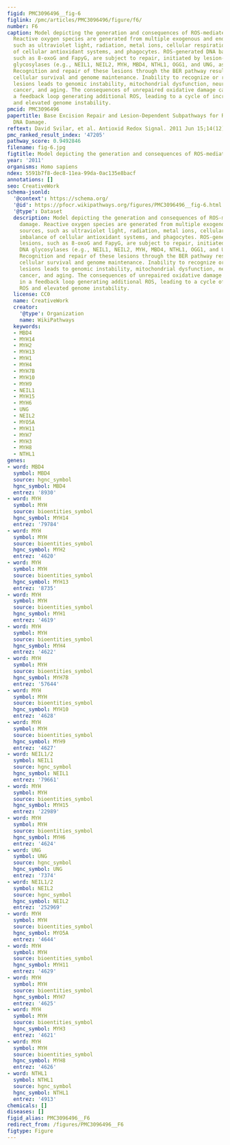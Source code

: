 ```yaml
---
figid: PMC3096496__fig-6
figlink: /pmc/articles/PMC3096496/figure/f6/
number: F6
caption: Model depicting the generation and consequences of ROS-mediated base damage.
  Reactive oxygen species are generated from multiple exogenous and endogenous sources,
  such as ultraviolet light, radiation, metal ions, cellular respiration, imbalance
  of cellular antioxidant systems, and phagocytes. ROS-generated DNA base lesions,
  such as 8-oxoG and FapyG, are subject to repair, initiated by lesion-specific DNA
  glycosylases (e.g., NEIL1, NEIL2, MYH, MBD4, NTHL1, OGG1, and UNG, as indicated).
  Recognition and repair of these lesions through the BER pathway results in enhanced
  cellular survival and genome maintenance. Inability to recognize or repair oxidative
  lesions leads to genomic instability, mitochondrial dysfunction, neurodegeneration,
  cancer, and aging. The consequences of unrepaired oxidative damage can result in
  a feedback loop generating additional ROS, leading to a cycle of increasing ROS
  and elevated genome instability.
pmcid: PMC3096496
papertitle: Base Excision Repair and Lesion-Dependent Subpathways for Repair of Oxidative
  DNA Damage.
reftext: David Svilar, et al. Antioxid Redox Signal. 2011 Jun 15;14(12):2491-2507.
pmc_ranked_result_index: '47205'
pathway_score: 0.9492846
filename: fig-6.jpg
figtitle: Model depicting the generation and consequences of ROS-mediated base damage
year: '2011'
organisms: Homo sapiens
ndex: 5591b7f8-dec8-11ea-99da-0ac135e8bacf
annotations: []
seo: CreativeWork
schema-jsonld:
  '@context': https://schema.org/
  '@id': https://pfocr.wikipathways.org/figures/PMC3096496__fig-6.html
  '@type': Dataset
  description: Model depicting the generation and consequences of ROS-mediated base
    damage. Reactive oxygen species are generated from multiple exogenous and endogenous
    sources, such as ultraviolet light, radiation, metal ions, cellular respiration,
    imbalance of cellular antioxidant systems, and phagocytes. ROS-generated DNA base
    lesions, such as 8-oxoG and FapyG, are subject to repair, initiated by lesion-specific
    DNA glycosylases (e.g., NEIL1, NEIL2, MYH, MBD4, NTHL1, OGG1, and UNG, as indicated).
    Recognition and repair of these lesions through the BER pathway results in enhanced
    cellular survival and genome maintenance. Inability to recognize or repair oxidative
    lesions leads to genomic instability, mitochondrial dysfunction, neurodegeneration,
    cancer, and aging. The consequences of unrepaired oxidative damage can result
    in a feedback loop generating additional ROS, leading to a cycle of increasing
    ROS and elevated genome instability.
  license: CC0
  name: CreativeWork
  creator:
    '@type': Organization
    name: WikiPathways
  keywords:
  - MBD4
  - MYH14
  - MYH2
  - MYH13
  - MYH1
  - MYH4
  - MYH7B
  - MYH10
  - MYH9
  - NEIL1
  - MYH15
  - MYH6
  - UNG
  - NEIL2
  - MYO5A
  - MYH11
  - MYH7
  - MYH3
  - MYH8
  - NTHL1
genes:
- word: MBD4
  symbol: MBD4
  source: hgnc_symbol
  hgnc_symbol: MBD4
  entrez: '8930'
- word: MYH
  symbol: MYH
  source: bioentities_symbol
  hgnc_symbol: MYH14
  entrez: '79784'
- word: MYH
  symbol: MYH
  source: bioentities_symbol
  hgnc_symbol: MYH2
  entrez: '4620'
- word: MYH
  symbol: MYH
  source: bioentities_symbol
  hgnc_symbol: MYH13
  entrez: '8735'
- word: MYH
  symbol: MYH
  source: bioentities_symbol
  hgnc_symbol: MYH1
  entrez: '4619'
- word: MYH
  symbol: MYH
  source: bioentities_symbol
  hgnc_symbol: MYH4
  entrez: '4622'
- word: MYH
  symbol: MYH
  source: bioentities_symbol
  hgnc_symbol: MYH7B
  entrez: '57644'
- word: MYH
  symbol: MYH
  source: bioentities_symbol
  hgnc_symbol: MYH10
  entrez: '4628'
- word: MYH
  symbol: MYH
  source: bioentities_symbol
  hgnc_symbol: MYH9
  entrez: '4627'
- word: NEIL1/2
  symbol: NEIL1
  source: hgnc_symbol
  hgnc_symbol: NEIL1
  entrez: '79661'
- word: MYH
  symbol: MYH
  source: bioentities_symbol
  hgnc_symbol: MYH15
  entrez: '22989'
- word: MYH
  symbol: MYH
  source: bioentities_symbol
  hgnc_symbol: MYH6
  entrez: '4624'
- word: UNG
  symbol: UNG
  source: hgnc_symbol
  hgnc_symbol: UNG
  entrez: '7374'
- word: NEIL1/2
  symbol: NEIL2
  source: hgnc_symbol
  hgnc_symbol: NEIL2
  entrez: '252969'
- word: MYH
  symbol: MYH
  source: bioentities_symbol
  hgnc_symbol: MYO5A
  entrez: '4644'
- word: MYH
  symbol: MYH
  source: bioentities_symbol
  hgnc_symbol: MYH11
  entrez: '4629'
- word: MYH
  symbol: MYH
  source: bioentities_symbol
  hgnc_symbol: MYH7
  entrez: '4625'
- word: MYH
  symbol: MYH
  source: bioentities_symbol
  hgnc_symbol: MYH3
  entrez: '4621'
- word: MYH
  symbol: MYH
  source: bioentities_symbol
  hgnc_symbol: MYH8
  entrez: '4626'
- word: NTHL1
  symbol: NTHL1
  source: hgnc_symbol
  hgnc_symbol: NTHL1
  entrez: '4913'
chemicals: []
diseases: []
figid_alias: PMC3096496__F6
redirect_from: /figures/PMC3096496__F6
figtype: Figure
---
```

